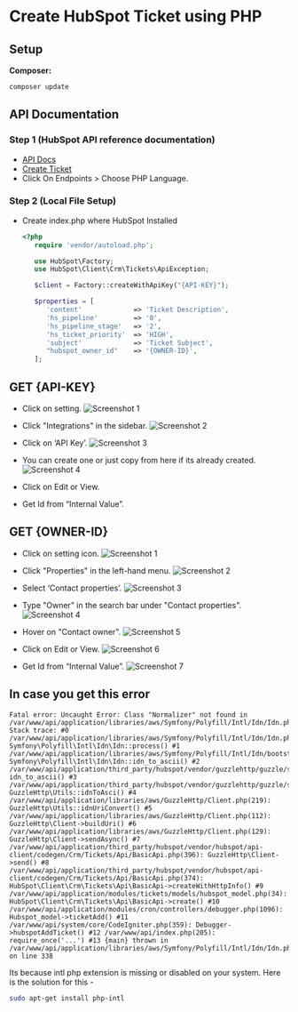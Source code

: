 ﻿
# Create HubSpot Ticket using PHP

## Setup

**Composer:**

```bash
composer update
```

## API Documentation

### Step 1 (HubSpot API reference documentation)

- [API Docs](https://developers.hubspot.com/docs/api/overview)
- [Create Ticket](https://developers.hubspot.com/docs/api/crm/tickets)
- Click On Endpoints > Choose PHP Language.

### Step 2 (Local File Setup)
- Create index.php where HubSpot Installed

   ```php
   <?php
      require 'vendor/autoload.php';

      use HubSpot\Factory;
      use HubSpot\Client\Crm\Tickets\ApiException;

      $client = Factory::createWithApiKey("{API-KEY}");

      $properties = [
         'content'             => 'Ticket Description',
         'hs_pipeline'         => '0',
         'hs_pipeline_stage'   => '2',
         'hs_ticket_priority'  => 'HIGH',
         'subject'             => 'Ticket Subject',
         "hubspot_owner_id"    => '{OWNER-ID}',
      ];
   ```

## GET {API-KEY}
- Click on setting.
![Screenshot 1](https://www.web-xperts.xyz/api/hubspot/api-key/1.png)

- Click "Integrations" in the sidebar. 
![Screenshot 2](https://www.web-xperts.xyz/api/hubspot/api-key/2.png)

- Click on  ‘API Key’.
![Screenshot 3](https://www.web-xperts.xyz/api/hubspot/api-key/3.png)

- You can create one or just copy from here if its already created. 
![Screenshot 4](https://www.web-xperts.xyz/api/hubspot/api-key/4.png)

- Click on Edit or View.
- Get Id from  “Internal Value”.

## GET {OWNER-ID}
- Click on setting icon.
![Screenshot 1](https://www.web-xperts.xyz/api/hubspot/owner-key/1.png)

- Click "Properties" in the left-hand menu. 
![Screenshot 2](https://www.web-xperts.xyz/api/hubspot/owner-key/2.png)

- Select ‘Contact properties’.
![Screenshot 3](https://www.web-xperts.xyz/api/hubspot/owner-key/3.png)

- Type "Owner" in the search bar under "Contact properties".
![Screenshot 4](https://www.web-xperts.xyz/api/hubspot/owner-key/4.png)

- Hover on "Contact owner".
![Screenshot 5](https://www.web-xperts.xyz/api/hubspot/owner-key/5.png)

- Click on Edit or View.
![Screenshot 6](https://www.web-xperts.xyz/api/hubspot/owner-key/6.png)

- Get Id from  “Internal Value”.
![Screenshot 7](https://www.web-xperts.xyz/api/hubspot/owner-key/7.png)


## In case you get this error

```
Fatal error: Uncaught Error: Class "Normalizer" not found in /var/www/api/application/libraries/aws/Symfony/Polyfill/Intl/Idn/Idn.php:338 Stack trace: #0 /var/www/api/application/libraries/aws/Symfony/Polyfill/Intl/Idn/Idn.php(163): Symfony\Polyfill\Intl\Idn\Idn::process() #1 /var/www/api/application/libraries/aws/Symfony/Polyfill/Intl/Idn/bootstrap.php(136): Symfony\Polyfill\Intl\Idn\Idn::idn_to_ascii() #2 /var/www/api/application/third_party/hubspot/vendor/guzzlehttp/guzzle/src/Utils.php(377): idn_to_ascii() #3 /var/www/api/application/third_party/hubspot/vendor/guzzlehttp/guzzle/src/Utils.php(324): GuzzleHttp\Utils::idnToAsci() #4 /var/www/api/application/libraries/aws/GuzzleHttp/Client.php(219): GuzzleHttp\Utils::idnUriConvert() #5 /var/www/api/application/libraries/aws/GuzzleHttp/Client.php(112): GuzzleHttp\Client->buildUri() #6 /var/www/api/application/libraries/aws/GuzzleHttp/Client.php(129): GuzzleHttp\Client->sendAsync() #7 /var/www/api/application/third_party/hubspot/vendor/hubspot/api-client/codegen/Crm/Tickets/Api/BasicApi.php(396): GuzzleHttp\Client->send() #8 /var/www/api/application/third_party/hubspot/vendor/hubspot/api-client/codegen/Crm/Tickets/Api/BasicApi.php(374): HubSpot\Client\Crm\Tickets\Api\BasicApi->createWithHttpInfo() #9 /var/www/api/application/modules/tickets/models/hubspot_model.php(34): HubSpot\Client\Crm\Tickets\Api\BasicApi->create() #10 /var/www/api/application/modules/cron/controllers/debugger.php(1096): Hubspot_model->ticketAdd() #11 /var/www/api/system/core/CodeIgniter.php(359): Debugger->hubspotAddTicket() #12 /var/www/api/index.php(205): require_once('...') #13 {main} thrown in /var/www/api/application/libraries/aws/Symfony/Polyfill/Intl/Idn/Idn.php on line 338
```

Its because intl php extension is missing or disabled on your system. Here is the solution for this -

```bash
sudo apt-get install php-intl